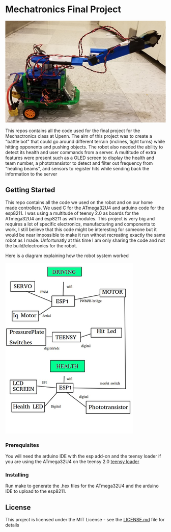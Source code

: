 # Mechatronics Final Project

![robot image](https://github.com/dskart/Mechatronics/blob/master/Images/robot.jpg)

This repos contains all the code used for the final project for the Mechactronics class at Upenn.
The aim of this project was to create a "battle bot" that could go around different terrain (inclines, tight turns) while hitting opponents and pushing objects. The robot also needed the ability to detect its health and user commands from a server. A multitude of extra features were present such as a OLED screen to display the health and team number, a phototransistor to detect and filter out frequency from "healing beams", and sensors to register hits while sending back the information to the server


## Getting Started

This repo contains all the code we used on the robot and on our home made controllers. We used C for the ATmega32U4 and arduino code for the esp8211.
I was using a multitude of teensy 2.0 as boards for the ATmega32U4 and esp8211 as wifi modules.
This project is very big and requires a lot of specific electronics, manufacturing and components to work, I still believe that this code might be interesting for someone but it would be near impossible to make it run without recreating exactly the same robot as I made. Unfortunatly at this time I am only sharing the code and not the build/electronics for the robot.

Here is a diagram explaining how the robot system worked

![robot diagram](https://github.com/dskart/Mechatronics/blob/master/Images/diagram.png)

### Prerequisites

You will need the arduino IDE with the esp add-on and the teensy loader if you are using the ATmega32U4 on the teensy 2.0
[teensy loader](https://www.pjrc.com/teensy/loader.html)


### Installing
 
Run make to generate the .hex files for the ATmega32U4 and the arduino IDE to upload to the esp8211.


## License

This project is licensed under the MIT License - see the [LICENSE.md](LICENSE.md) file for details

